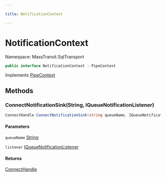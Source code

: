 ```yaml
---

title: NotificationContext

---
```


# NotificationContext

Namespace: MassTransit.SqlTransport

```csharp
public interface NotificationContext : PipeContext
```

Implements [PipeContext](../../masstransit-abstractions/masstransit/pipecontext)

## Methods

### **ConnectNotificationSink(String, IQueueNotificationListener)**

```csharp
ConnectHandle ConnectNotificationSink(string queueName, IQueueNotificationListener listener)
```

#### Parameters

`queueName` [String](https://learn.microsoft.com/en-us/dotnet/api/system.string)<br/>

`listener` [IQueueNotificationListener](../masstransit-sqltransport/iqueuenotificationlistener)<br/>

#### Returns

[ConnectHandle](../../masstransit-abstractions/masstransit/connecthandle)<br/>
